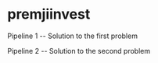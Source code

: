 # premjiinvest


Pipeline 1 -- Solution to the first problem

Pipeline 2 -- Solution to the second problem 
